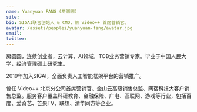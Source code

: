 ```yaml
---
name: Yuanyuan FANG (房圆圆)
site: 
bio: SIGAI联合创始人 & CMO，前 Video++ 首席营销官。
avatar: /assets/peoples/yuanyuan-fang/avatar.jpg
email: 
twitter: 
---
```


房圆圆，连续创业者，云计算、AI领域，TOB业务营销专家。毕业于中国人民大学，经济管理硕士研究生。

2019年加入SIGAI，全面负责人工智能框架平台的营销推广。

曾任 Video++ 北京分公司首席营销官、金山云高级销售总监、网宿科技大客户销售总监。服务客户覆盖科研教育、金融保险、广电、互联网、游戏等行业，包括百度、爱奇艺、芒果TV、联想、清华同方等企业。
